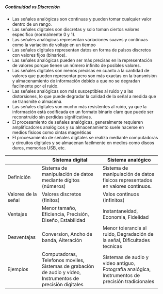 ##### Continuidad vs Discreción 
- Las señales analógicas son continuas y pueden tomar cualquier valor dentro de un rango.
- Las señales digitales son discretas y solo toman ciertos valores especifico (normalmente 0 y 1).
- Las señales analógicas representan variaciones suaves y continuas como la variación de voltaje en un tiempo
- Las señales digitales representan datos en forma de pulsos discretos con valores fijos (binarios).
- Las señales analógicas pueden ser más precisas en la representación de valores porque tienen un número infinito de posibles valores.
- Las señales digitales son menos precisas en cuanto a la cantidad de valores que pueden representar pero son más exactas en la transmisión y almacenamiento de información debido a que no se degradan facilmente por el ruido.
- Las señales analógicas son más susceptibles al ruido y a las distorsiones, lo que puede degradar la calidad de la señal a medida que se transmite o almacena.
- Las señales digitales son mucho más resistentes al ruido, ya que la información está codificada en un formato binario claro que puede ser reconstruido sin perdidas significativas.
- El procesamiento de señales analógicas, generalmente requieren amplificadores analógicos y su almacenamiento suele hacerse en medios físicos como cintas magnéticas
- El procesamiento de señales digitales se realiza mediante computadoras y circuitos digitales y se almacenan facilmente en medios como discos duros, memorias USB, etc.


|                     | Sistema digital                                                                                              | Sistema analógico                                                                                |
| ------------------- | ------------------------------------------------------------------------------------------------------------ | ------------------------------------------------------------------------------------------------ |
| Definición          | Sistema de manipulación de datos mediante dígitos (números)                                                  | Sistema de manipulación de datos fisicos representados en valores continuos.                     |
| Valores de la señal | Valores discretos (finitos)                                                                                  | Valos continuos (infinitos)                                                                      |
| Ventajas            | Menor tamaño, Eficiencia, Precisión, Diseño, Estabilidad                                                     | Instantaneidad, Economia, Fidelidad                                                              |
| Desventajas         | Conversion, Ancho de banda, Alteración                                                                       | Menor tolerancia al ruido, Degradación de la señal, Dificultades tecnicas                        |
| Ejemplos            | Computadoras, Telefonos moviles, Sistemas de grabación de audio y video, Instrumentos de precisión digitales | Sistemas de audio y video antiguo, Fotografía analógica, Instrumentos de precisión tradicionales |

